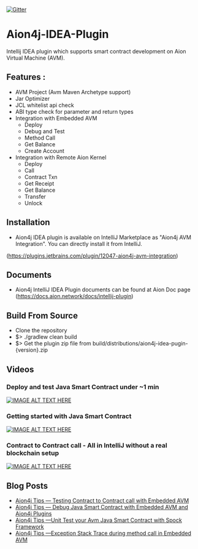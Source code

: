 [![Gitter](https://badges.gitter.im/aion4j/community.svg)](https://gitter.im/aion4j/community?utm_source=badge&utm_medium=badge&utm_campaign=pr-badge)
# Aion4j-IDEA-Plugin

Intellij IDEA plugin which supports smart contract development on Aion Virtual Machine (AVM).

## Features :

* AVM Project (Avm Maven Archetype support)
* Jar Optimizer
* JCL whitelist api check
* ABI type check for parameter and return types
* Integration with Embedded AVM
     * Deploy
     * Debug and Test
     * Method Call
     * Get Balance
     * Create Account
 * Integration with Remote Aion Kernel
     * Deploy
     * Call
     * Contract Txn
     * Get Receipt
     * Get Balance
     * Transfer
     * Unlock
     
## Installation
* Aion4j IDEA plugin is available on IntelliJ Marketplace as "Aion4j AVM Integration". You can directly install it from IntelliJ.

(https://plugins.jetbrains.com/plugin/12047-aion4j-avm-integration)

## Documents

* Aion4j IntelliJ IDEA Plugin documents can be found at Aion Doc page (https://docs.aion.network/docs/intellij-plugin)

## Build From Source
* Clone the repository
* $> ./gradlew clean build
* $> Get the plugin zip file from build/distributions/aion4j-idea-pugin-{version}.zip 

## Videos

### Deploy and test Java Smart Contract under ~1 min

[![IMAGE ALT TEXT HERE](https://img.youtube.com/vi/MEaNFQdB1T4/0.jpg)](https://www.youtube.com/watch?v=MEaNFQdB1T4)

### Getting started with Java Smart Contract

[![IMAGE ALT TEXT HERE](https://img.youtube.com/vi/p9PPL4gN43g/0.jpg)](https://www.youtube.com/watch?v=p9PPL4gN43g)

### Contract to Contract call - All in IntelliJ without a real blockchain setup

[![IMAGE ALT TEXT HERE](https://img.youtube.com/vi/8qNka4cI3Z0/0.jpg)](https://www.youtube.com/watch?v=8qNka4cI3Z0)

## Blog Posts

* [Aion4j Tips — Testing Contract to Contract call with Embedded AVM](https://medium.com/swlh/aion4j-tips-testing-contract-to-contract-call-with-embedded-avm-3f7acbbca8e5)
* [Aion4j Tips — Debug Java Smart Contract with Embedded AVM and Aion4j Plugins](https://medium.com/@satran004/aion4j-tips-debug-java-smart-contract-with-embedded-avm-and-aion4j-plugins-32cddbab660f)
* [Aion4j Tips —Unit Test your Avm Java Smart Contract with Spock Framework](https://medium.com/@satran004/aion4j-tips-unit-test-your-avm-java-smart-contract-with-spock-framework-a878a0d6fb7a)
* [Aion4j Tips —Exception Stack Trace during method call in Embedded AVM](https://medium.com/@satran004/aion4j-tips-exception-stack-trace-during-method-call-in-embedded-avm-ae2c58a0f6ec)
